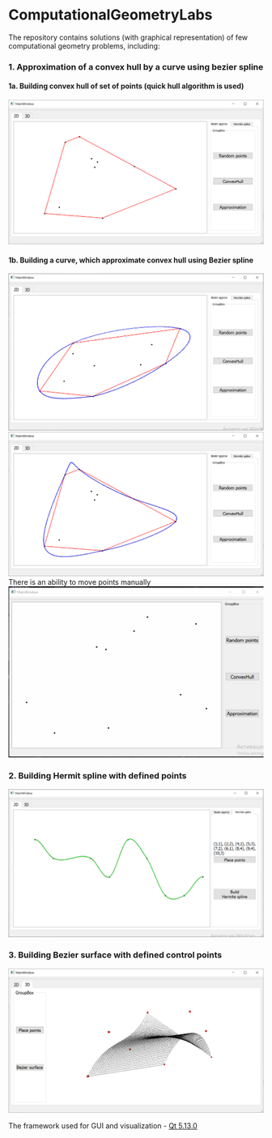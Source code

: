 # ComputationalGeometryLabs
The repository contains solutions (with graphical representation) of few computational geometry problems, including:

### 1. Approximation of a convex hull by a curve using bezier spline

#### 1a. Building convex hull of set of points (quick hull algorithm is used)
![Convex hull](/screenshots/convex_hull.png?raw=true "Convex hull")

#### 1b. Building a curve, which approximate convex hull using Bezier spline
![Approximation with Bezier spline](/screenshots/bezier_approx1.png?raw=true "Approximation with Bezier spline")
![Approximation with Bezier spline](/screenshots/bezier_approx2.png?raw=true "Approximation with Bezier spline")
There is an ability to move points manually
![Approximation with Bezier spline](/screenshots/bezier_approx.gif?raw=true "Approximation with Bezier spline")

### 2. Building Hermit spline with defined points
![Hermit spline](/screenshots/hermit_spline.png?raw=true "Hermit spline")

### 3. Building Bezier surface with defined control points
![Bezier surface](/screenshots/bezier_surface.png?raw=true "Bezier surface")

The framework used for GUI and visualization - [Qt 5.13.0](https://wiki.qt.io/Qt_5.13_Release)
